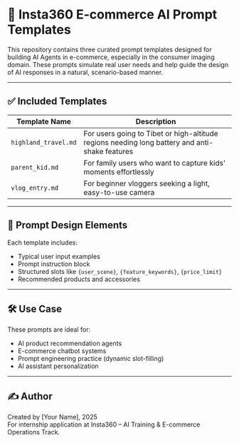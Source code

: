 # 📸 Insta360 E-commerce AI Prompt Templates

This repository contains three curated prompt templates designed for building AI Agents in e-commerce, especially in the consumer imaging domain. These prompts simulate real user needs and help guide the design of AI responses in a natural, scenario-based manner.

---

## ✅ Included Templates

| Template Name              | Description                                           |
|---------------------------|-------------------------------------------------------|
| `highland_travel.md`      | For users going to Tibet or high-altitude regions needing long battery and anti-shake features |
| `parent_kid.md`           | For family users who want to capture kids' moments effortlessly |
| `vlog_entry.md`           | For beginner vloggers seeking a light, easy-to-use camera |

---

## 🧠 Prompt Design Elements

Each template includes:
- Typical user input examples
- Prompt instruction block
- Structured slots like `{user_scene}`, `{feature_keywords}`, `{price_limit}`
- Recommended products and accessories

---

## 🛠️ Use Case

These prompts are ideal for:
- AI product recommendation agents
- E-commerce chatbot systems
- Prompt engineering practice (dynamic slot-filling)
- AI assistant personalization

---

## ✍️ Author

Created by [Your Name], 2025  
For internship application at Insta360 – AI Training & E-commerce Operations Track.